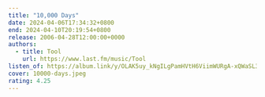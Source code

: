 ```yaml
---
title: "10,000 Days"
date: 2024-04-06T17:34:32+0800
end: 2024-04-10T20:19:54+0800
release: 2006-04-28T12:00:00+0000
authors:
  - title: Tool
    url: https://www.last.fm/music/Tool
listen_of: https://album.link/y/OLAK5uy_kNgILgPamHVtH6ViimWURgA-xQWaSL3_4
cover: 10000-days.jpeg
rating: 4.25
---
```

